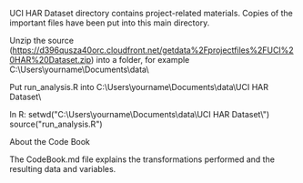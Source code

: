 UCI HAR Dataset directory contains project-related materials. Copies of the important files have been put into this main directory. 

Unzip the source (https://d396qusza40orc.cloudfront.net/getdata%2Fprojectfiles%2FUCI%20HAR%20Dataset.zip) into a folder, for example C:\Users\yourname\Documents\data\

Put run_analysis.R into C:\Users\yourname\Documents\data\UCI HAR Dataset\

In R: 
setwd("C:\\Users\\yourname\\Documents\\data\\UCI HAR Dataset\\") 
source("run_analysis.R")

About the Code Book

The CodeBook.md file explains the transformations performed and the resulting data and variables.